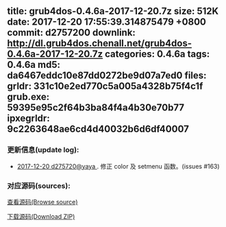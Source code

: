 title: grub4dos-0.4.6a-2017-12-20.7z
size: 512K
date: 2017-12-20 17:55:39.314875479 +0800
commit: d2757200
downlink: http://dl.grub4dos.chenall.net/grub4dos-0.4.6a-2017-12-20.7z
categories: 0.4.6a
tags: 0.4.6a
md5: da6467eddc10e87dd0272be9d07a7ed0
files:
  grldr: 331c10e2ed770c5a005a4328b75f4c1f
  grub.exe: 59395e95c2f64b3ba84f4a4b30e70b77
  ipxegrldr: 9c2263648ae6cd4d40032b6d6df40007
---

### 更新信息(update log):
  * [2017-12-20 d275720@yaya ](https://github.com/chenall/grub4dos/commit/d27572004dc1bf0342427955b91c267e7dd70139)     ﻿. 修正 color 及 setmenu 函数。(issues #163)


### 对应源码(sources):
  [查看源码(Browse source)](https://github.com/chenall/grub4dos/tree/d27572004dc1bf0342427955b91c267e7dd70139)

  [下载源码(Download ZIP)](https://github.com/chenall/grub4dos/archive/d27572004dc1bf0342427955b91c267e7dd70139.zip)
